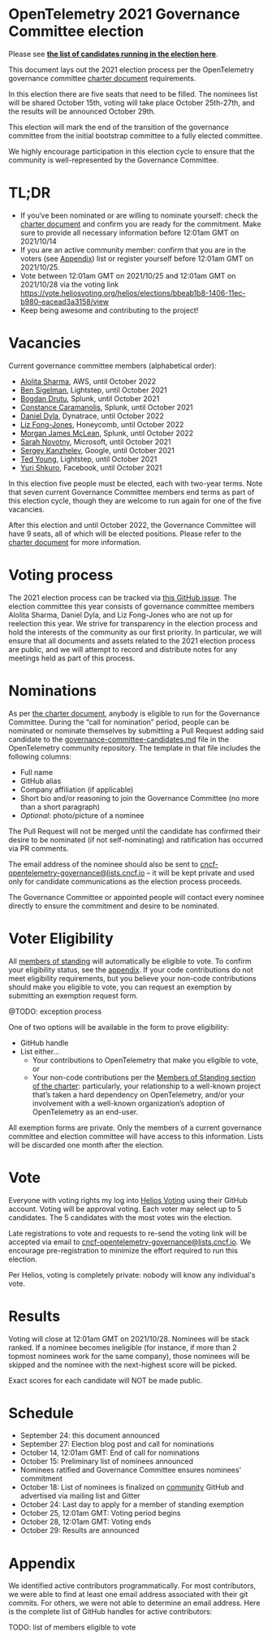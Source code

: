 # OpenTelemetry 2021 Governance Committee election

Please see **[the list of candidates running in the election here](./governance-committee-candidates.md)**.

This document lays out the 2021 election process per the OpenTelemetry
governance committee
[charter document](https://github.com/open-telemetry/community/blob/master/governance-charter.md#establishment-of-a-governance-committee)
requirements.

In this election there are five seats that need to be filled. The nominees list
will be shared October 15th, voting will take place October 25th-27th, and the
results will be announced October 29th.

This election will mark the end of the transition of the governance committee
from the initial bootstrap committee to a fully elected committee.

We highly encourage participation in this election cycle to ensure that the
community is well-represented by the Governance Committee.

# TL;DR

* If you‘ve been nominated or are willing to nominate yourself: check the
  [charter document](https://github.com/open-telemetry/community/blob/master/governance-charter.md#establishment-of-a-governance-committee)
  and confirm you are ready for the commitment. Make sure to provide all
  necessary information before 12:01am GMT on 2021/10/14
* If you are an active community member: confirm that you are in the voters
  (see [Appendix](#Appendix)) list or register yourself before 12:01am GMT on
  2021/10/25.
* Vote between 12:01am GMT on 2021/10/25 and 12:01am GMT on 2021/10/28 via the
  voting link https://vote.heliosvoting.org/helios/elections/bbeab1b8-1406-11ec-b980-eacead3a3158/view
* Keep being awesome and contributing to the project!

# Vacancies

Current governance committee members (alphabetical order):

* [Alolita Sharma](https://github.com/alolita), AWS, until October 2022
* [Ben Sigelman](https://github.com/bhs), Lightstep, until October 2021
* [Bogdan Drutu](https://github.com/BogdanDrutu), Splunk, until October 2021
* [Constance Caramanolis](https://github.com/ccaraman), Splunk, until October 2021
* [Daniel Dyla](https://github.com/dyladan), Dynatrace, until October 2022
* [Liz Fong-Jones](https://github.com/lizthegrey), Honeycomb, until October 2022
* [Morgan James McLean](https://github.com/mtwo), Splunk, until October 2022
* [Sarah Novotny](https://github.com/SarahNovotny), Microsoft, until October 2021
* [Sergey Kanzhelev](https://github.com/SergeyKanzhelev), Google, until October 2021
* [Ted Young](https://github.com/tedsuo), Lightstep, until October 2021
* [Yuri Shkuro](https://github.com/yurishkuro), Facebook, until October 2021

In this election five people must be elected, each with two-year terms. Note
that seven current Governance Committee members end terms as part of this
election cycle, though they are welcome to run again for one of the five vacancies.

After this election and until October 2022, the Governance Committee will have
9 seats, all of which will be elected positions. Please refer to the
[charter document](https://github.com/open-telemetry/community/blob/master/governance-charter.md#establishment-of-a-governance-committee)
for more information.


# Voting process

The 2021 election process can be tracked via [this GitHub
issue](https://github.com/open-telemetry/community/issues/812). The election
committee this year consists of governance committee members Alolita Sharma,
Daniel Dyla, and Liz Fong-Jones who are not up for reelection this year.
We strive for transparency in the election process and hold the interests of the
community as our first priority. In particular, we will ensure that all
documents and assets related to the 2021 election process are public, and we
will attempt to record and distribute notes for any meetings held as part of
this process.

# Nominations

As per
[the charter document](https://github.com/open-telemetry/community/blob/master/governance-charter.md#establishment-of-a-governance-committee),
anybody is eligible to run for the Governance Committee. During the “call for
nomination” period, people can be nominated or nominate themselves by
submitting a Pull Request adding said candidate to the
[governance-committee-candidates.md](https://github.com/open-telemetry/community/blob/master/elections/2021/governance-committee-candidates.md)
file in the OpenTelemetry community repository. The template in that file includes
the following columns:
* Full name
* GitHub alias
* Company affiliation (if applicable)
* Short bio and/or reasoning to join the Governance Committee (no more than a
  short paragraph)
* _Optional_: photo/picture of a nominee

The Pull Request will not be merged until the candidate has confirmed their
desire to be nominated (if not self-nominating) and ratification has occurred
via PR comments.

The email address of the nominee should also be sent to
[cncf-opentelemetry-governance@lists.cncf.io](mailto:cncf-opentelemetry-governance@lists.cncf.io) –
it will be kept private and used only for candidate communications as the
election process proceeds.

The Governance Committee or appointed people will contact every nominee
directly to ensure the commitment and desire to be nominated.

# Voter Eligibility

All [members of standing](https://github.com/open-telemetry/community/blob/master/governance-charter.md#members-of-standing)
will automatically be eligible to vote. To confirm your eligibility status,
see the [appendix](#appendix). If your code contributions do not meet
eligibility requirements, but you believe your non-code contributions
should make you eligible to vote, you can request an exemption by submitting
an exemption request form.

@TODO: exception process

One of two options will be available in the form to prove eligibility:

* GitHub handle
* List either…
  * Your contributions to OpenTelemetry that make you eligible to vote, or
  * Your non-code contributions per the [Members of Standing section of the charter](https://github.com/open-telemetry/community/blob/master/governance-charter.md#members-of-standing):
    particularly, your relationship to a well-known project that’s taken a hard
    dependency on OpenTelemetry, and/or your involvement with a well-known
    organization’s adoption of OpenTelemetry as an end-user.

All exemption forms are private. Only the members of a current governance
committee and election committee will have access to this information. Lists
will be discarded one month after the election.

# Vote

Everyone with voting rights my log into
[Helios Voting](https://vote.heliosvoting.org/helios/elections/bbeab1b8-1406-11ec-b980-eacead3a3158/view)
using their GitHub account.
Voting will be approval voting. Each voter may select up to 5 candidates.
The 5 candidates with the most votes win the election.


Late registrations to vote and requests to re-send the voting link will be
accepted via email to
[cncf-opentelemetry-governance@lists.cncf.io](mailto:cncf-opentelemetry-governance@lists.cncf.io).
We encourage pre-registration to minimize the effort required to run this
election.

Per Helios, voting is completely private: nobody will know any individual's vote.

# Results

Voting will close at 12:01am GMT on 2021/10/28. Nominees will be stack ranked.
If a nominee becomes ineligible (for instance, if more than 2 topmost nominees
work for the same company), those nominees will be skipped and the nominee with
the next-highest score will be picked.

Exact scores for each candidate will NOT be made public.


# Schedule

* September 24: this document announced
* September 27: Election blog post and call for nominations
* October 14, 12:01am GMT: End of call for nominations
* October 15: Preliminary list of nominees announced
* Nominees ratified and Governance Committee ensures nominees’ commitment
* October 18: List of nominees is finalized on [community](https://github.com/open-telemetry/community) GitHub and advertised via mailing list and Gitter
* October 24: Last day to apply for a member of standing exemption
* October 25, 12:01am GMT: Voting period begins
* October 28, 12:01am GMT: Voting ends
* October 29: Results are announced

# Appendix

We identified active contributors programmatically. For most contributors, we were able to find at least one email address associated with their git commits. For others, we were not able to determine an email address. Here is the complete list of GitHub handles for active contributors:

TODO: list of members eligible to vote
